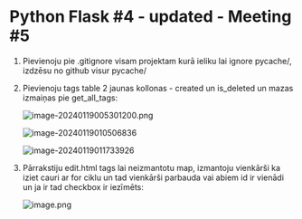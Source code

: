 # Python Flask #4 - updated - Meeting #5

1. Pievienoju pie .gitignore visam projektam kurā ieliku lai ignore pycache/, izdzēsu no github visur pycache/

1. Pievienoju tags table 2 jaunas kollonas - created un is_deleted un mazas izmaiņas pie get_all_tags:

   ![image-20240119005301200.png](https://s2.loli.net/2024/01/19/3Phj7onrqWxgtJv.png)

   ![image-20240119010506836](https://s2.loli.net/2024/01/19/sE1d86GX5OAroPB.png)

   ![image-20240119011733926](https://s2.loli.net/2024/01/19/tmApQN2aHOdFRJG.png)

1. Pārrakstiju edit.html tags lai neizmantotu map, izmantoju vienkārši ka iziet cauri ar for ciklu un tad vienkārši parbauda vai abiem id ir vienādi un ja ir tad checkbox ir iezīmēts:

   ![image.png](https://s2.loli.net/2024/01/19/C54Ykf1B2tG8rvT.png)
